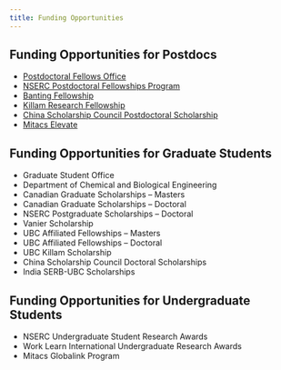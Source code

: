 ```yaml
---
title: Funding Opportunities 
---
```



## Funding Opportunities for Postdocs

- [Postdoctoral Fellows Office](https://www.postdocs.ubc.ca/awards-funding)
- [NSERC Postdoctoral Fellowships Program](https://www.nserc-crsng.gc.ca/Students-Etudiants/PD-NP/PDF-BP_eng.asp)
- [Banting Fellowship](https://www.postdocs.ubc.ca/award/banting-postdoctoral-fellowships-program)
- [Killam Research Fellowship](https://www.postdocs.ubc.ca/award/killam-postdoctoral-research-fellowship)
- [China Scholarship Council Postdoctoral Scholarship](https://www.postdocs.ubc.ca/award/ubc-healthy-aging-postdoctoral-fellowship)
- [Mitacs Elevate](https://www.mitacs.ca/en/programs/elevate/program-details)


## Funding Opportunities for Graduate Students

- Graduate Student Office
- Department of Chemical and Biological Engineering
- Canadian Graduate Scholarships – Masters
- Canadian Graduate Scholarships – Doctoral
- NSERC Postgraduate Scholarships – Doctoral
- Vanier Scholarship
- UBC Affiliated Fellowships – Masters
- UBC Affiliated Fellowships – Doctoral
- UBC Killam Scholarship
- China Scholarship Council Doctoral Scholarships
- India SERB-UBC Scholarships

## Funding Opportunities for Undergraduate Students

- NSERC Undergraduate Student Research Awards
- Work Learn International Undergraduate Research Awards
- Mitacs Globalink Program
